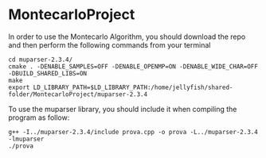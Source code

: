 # MontecarloProject

In order to use the Montecarlo Algorithm, you should download the repo and then perform the following commands from your terminal
```
cd muparser-2.3.4/
cmake . -DENABLE_SAMPLES=OFF -DENABLE_OPENMP=ON -DENABLE_WIDE_CHAR=OFF -DBUILD_SHARED_LIBS=ON
make
export LD_LIBRARY_PATH=$LD_LIBRARY_PATH:/home/jellyfish/shared-folder/MontecarloProject/muparser-2.3.4
```

To use the muparser library, you should include it when compiling the program as follow:
```
g++ -I../muparser-2.3.4/include prova.cpp -o prova -L../muparser-2.3.4 -lmuparser
./prova
```